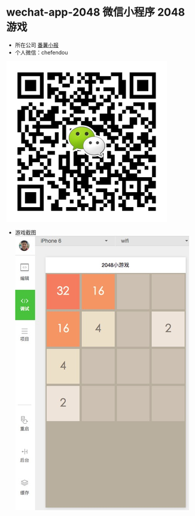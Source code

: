 # wechat-app-2048  微信小程序 2048游戏

* 所在公司  [番薯小报](http://fanshuapp.com)
* 个人微信：chefendou

![weixin](./images/erweima.jpg)

* 游戏截图
![weixin](./images/2048.png)